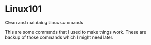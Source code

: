 # Linux101
Clean and maintaing Linux commands

This are some commands that I used to make things work. These are backup of those commands which I might need later.
